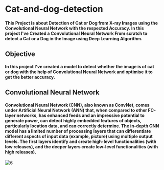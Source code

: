 # Cat-and-dog-detection

#### This Project is about Detection of Cat or Dog from X-ray Images using the Convolutional Neural Network with the respected Accuracy. In this project I've Created a Convolutional Neural Network From scratch to detect a Cat or a Dog in the Image using Deep Learning Algorithm. 

## Objective
#### In this project I've created a model to detect whether the image is of cat or dog with the help of Convolutional Neural Network and optimise it to get the better accuracy.
####
## Convolutional Neural Network
#### Convolutional Neural Network (CNN), also known as ConvNet, comes under Artificial Neural Network (ANN) that, when compared to other FC-layer networks, has enhanced feeds and an impressive potential to generate power, can detect highly embedded features of objects, particularly location data, and can correctly determine. The in-depth CNN model has a limited number of processing layers that can differentiate different aspects of input data (example, picture) using multiple output levels. The first layers identify and create high-level functionalities (with low releases), and the deeper layers create low-level functionalities (with high releases).

![6](https://user-images.githubusercontent.com/52160632/122450120-44d0b400-cfc4-11eb-8223-be5c3464b874.jpeg)

